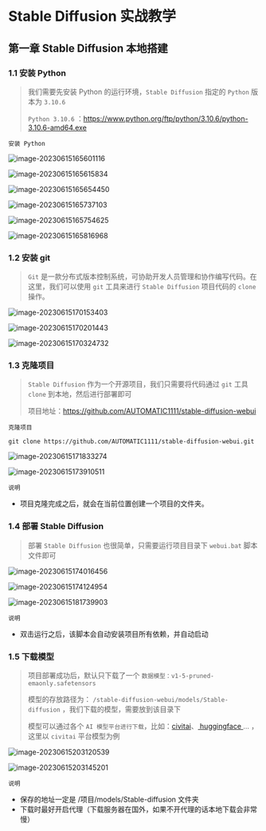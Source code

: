 

# Stable Diffusion 实战教学

## 第一章 Stable Diffusion 本地搭建

### 1.1 安装 Python

> 我们需要先安装 Python 的运行环境，`Stable Diffusion` 指定的 `Python` 版本为 `3.10.6`
>
> `Python 3.10.6` ：https://www.python.org/ftp/python/3.10.6/python-3.10.6-amd64.exe

`安装 Python`



![image-20230615165601116](images/image-20230615165601116.png)

![image-20230615165615834](images/image-20230615165615834.png)



![image-20230615165654450](images/image-20230615165654450.png)

![image-20230615165737103](images/image-20230615165737103.png)

![image-20230615165754625](images/image-20230615165754625.png)

![image-20230615165816968](images/image-20230615165816968.png)





### 1.2 安装 git

> `Git` 是一款分布式版本控制系统，可协助开发人员管理和协作编写代码。在这里，我们可以使用 `git` 工具来进行 `Stable Diffusion` 项目代码的 `clone` 操作。

![image-20230615170153403](images/image-20230615170153403.png)

![image-20230615170201443](images/image-20230615170201443.png)

![image-20230615170324732](images/image-20230615170324732.png)







### 1.3 克隆项目

> `Stable Diffusion` 作为一个开源项目，我们只需要将代码通过 `git` 工具 `clone` 到本地，然后进行部署即可
>
> 项目地址：https://github.com/AUTOMATIC1111/stable-diffusion-webui

`克隆项目`

```shell
git clone https://github.com/AUTOMATIC1111/stable-diffusion-webui.git
```



![image-20230615171833274](images/image-20230615173848873.png)

![image-20230615173910511](images/image-20230615173910511.png)

`说明`

- 项目克隆完成之后，就会在当前位置创建一个项目的文件夹。

  

### 1.4 部署 Stable Diffusion

> 部署 `Stable Diffusion` 也很简单，只需要运行项目目录下 `webui.bat` 脚本文件即可



![image-20230615174016456](images/image-20230615174016456.png)

![image-20230615174124954](images/image-20230615174124954.png)

![image-20230615181739903](images/image-20230615181739903.png)





`说明`

- 双击运行之后，该脚本会自动安装项目所有依赖，并自动启动



### 1.5 下载模型

> 项目部署成功后，默认只下载了一个 `数据模型：v1-5-pruned-emaonly.safetensors`
>
> 模型的存放路径为： `/stable-diffusion-webui/models/Stable-diffusion` ，我们下载的模型，需要放到该目录下
>
> 模型可以通过各个 `AI 模型平台进行下载`，比如：<a href="https://civitai.com/">civitai</a>、<a href="huggingface"> huggingface </a>... ，这里以 `civitai` 平台模型为例



![image-20230615203120539](images/image-20230615203120539.png)

![image-20230615203145201](images/image-20230615203145201.png)

`说明`

- 保存的地址一定是 /项目/models/Stable-diffusion 文件夹
- 下载时最好开启代理（下载服务器在国外，如果不开代理的话本地下载会非常慢）
